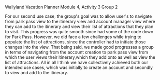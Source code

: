 Wallyland Vacation Planner
Module 4, Activity 3
Group 2

For our second use case, the group's goal was to allow user's to navigate from
park pass view to the itinerary view and account manager view where they can add 
to the itinerary and view their list of attractions that they plan to visit. 
This progress was quite smooth since had some of the code down for Park Pass. 
However, we did face a few challenges while trying to populate the list of attractions,
since the controller had to initiate those changes into the view. That being said, 
we made good progressas a group in terms of navigating from the account creation to park pass view 
from which the user views their itinerary,which they add onto as well as view the list of attractions. 
All in all I think we have collectively achieved both our intended use cases, 
which was initially to create an account and secondly to view and add to the itinerary.

